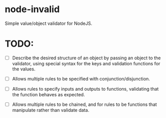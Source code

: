 node-invalid
============

Simple value/object validator for NodeJS.

TODO:
=====

* [ ] Describe the desired structure of an object by passing an object to the validator, using special syntax for the keys and validation functions for the values.

* [ ] Allows multiple rules to be specified with conjunction/disjunction.

* [ ] Allows rules to specify inputs and outputs to functions, validating that the function behaves as expected.

* [ ] Allows multiple rules to be chained, and for rules to be functions that manipulate rather than validate data.

